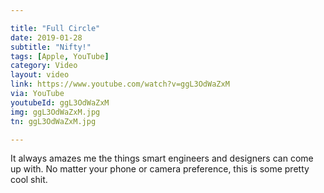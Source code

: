 ```yaml
---

title: "Full Circle"
date: 2019-01-28
subtitle: "Nifty!"
tags: [Apple, YouTube]
category: Video
layout: video
link: https://www.youtube.com/watch?v=ggL3OdWaZxM
via: YouTube
youtubeId: ggL3OdWaZxM
img: ggL3OdWaZxM.jpg
tn: ggL3OdWaZxM.jpg

---
```


It always amazes me the things smart engineers and designers can come up with. No matter your phone or camera preference, this is some pretty cool shit.
